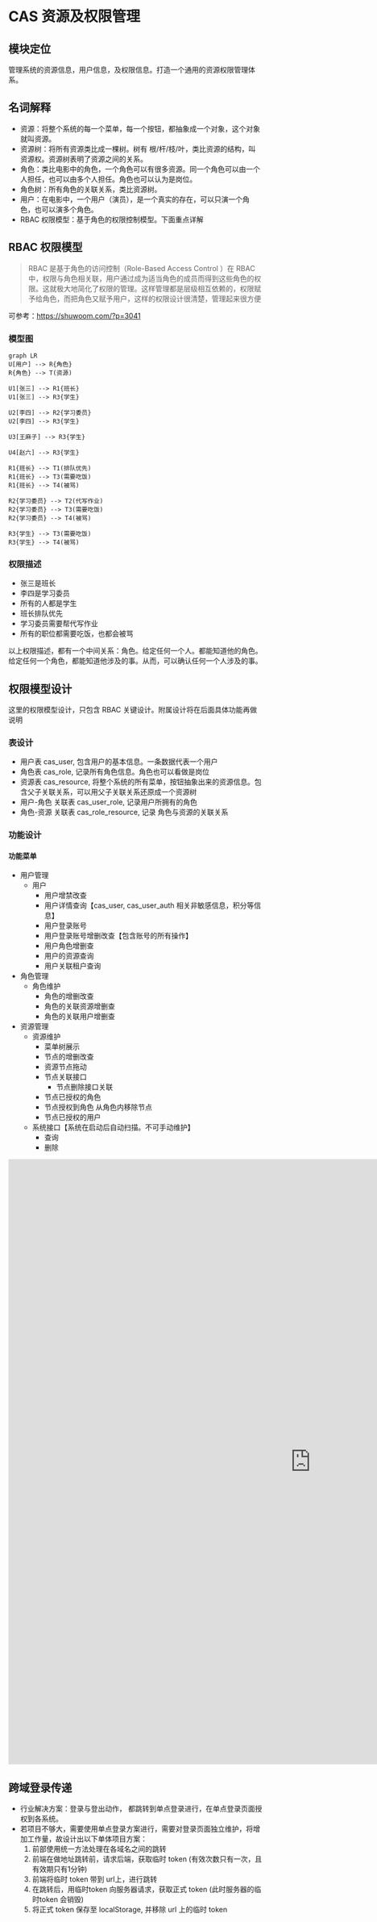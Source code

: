 # CAS 资源及权限管理

## 模块定位
 管理系统的资源信息，用户信息，及权限信息。打造一个通用的资源权限管理体系。

## 名词解释
- 资源：将整个系统的每一个菜单，每一个按钮，都抽象成一个对象，这个对象就叫资源。
- 资源树：将所有资源类比成一棵树。树有 根/杆/枝/叶，类比资源的结构，叫资源权。资源树表明了资源之间的关系。
- 角色：类比电影中的角色，一个角色可以有很多资源。同一个角色可以由一个人担任，也可以由多个人担任。角色也可以认为是岗位。
- 角色树：所有角色的关联关系，类比资源树。
- 用户：在电影中，一个用户（演员），是一个真实的存在，可以只演一个角色，也可以演多个角色。
- RBAC 权限模型：基于角色的权限控制模型。下面重点详解

## RBAC 权限模型
> RBAC  是基于角色的访问控制（Role-Based Access Control ）在 RBAC  中，权限与角色相关联，用户通过成为适当角色的成员而得到这些角色的权限。这就极大地简化了权限的管理。这样管理都是层级相互依赖的，权限赋予给角色，而把角色又赋予用户，这样的权限设计很清楚，管理起来很方便

可参考：https://shuwoom.com/?p=3041

###  模型图

```mermaid
graph LR
U[用户] --> R{角色}
R{角色} --> T(资源)

U1[张三] --> R1{班长}
U1[张三] --> R3{学生}

U2[李四] --> R2{学习委员}
U2[李四] --> R3{学生}

U3[王麻子] --> R3{学生}

U4[赵六] --> R3{学生}

R1{班长} --> T1(排队优先)
R1{班长} --> T3(需要吃饭)
R1{班长} --> T4(被骂)

R2{学习委员} --> T2(代写作业)
R2{学习委员} --> T3(需要吃饭)
R2{学习委员} --> T4(被骂)

R3{学生} --> T3(需要吃饭)
R3{学生} --> T4(被骂)

```

### 权限描述

- 张三是班长
- 李四是学习委员
- 所有的人都是学生
- 班长排队优先
- 学习委员需要帮代写作业
- 所有的职位都需要吃饭，也都会被骂

以上权限描述，都有一个中间关系：角色。给定任何一个人。都能知道他的角色。给定任何一个角色，都能知道他涉及的事。从而，可以确认任何一个人涉及的事。


## 权限模型设计

这里的权限模型设计，只包含 RBAC 关键设计。附属设计将在后面具体功能再做说明 

### 表设计
- 用户表 cas_user, 包含用户的基本信息。一条数据代表一个用户
- 角色表 cas_role, 记录所有角色信息。角色也可以看做是岗位
- 资源表  cas_resource, 将整个系统的所有菜单，按钮抽象出来的资源信息。包含父子关联关系，可以用父子关联关系还原成一个资源树   
- 用户-角色 关联表 cas_user_role, 记录用户所拥有的角色
- 角色-资源 关联表  cas_role_resource, 记录 角色与资源的关联关系

### 功能设计


#### 功能菜单
- 用户管理
  - 用户
    - 用户增禁改查
    - 用户详情查询【cas_user, cas_user_auth 相关非敏感信息，积分等信息】
    - 用户登录账号
    - 用户登录账号增删改查【包含账号的所有操作】
    - 用户角色增删查
    - 用户的资源查询
    - 用户关联租户查询
- 角色管理
  - 角色维护
    - 角色的增删改查
    - 角色的关联资源增删查
    - 角色的关联用户增删查
- 资源管理
  - 资源维护
    - 菜单树展示
    - 节点的增删改查
    - 资源节点拖动
    - 节点关联接口
      - 节点删除接口关联
    - 节点已授权的角色
    - 节点授权到角色
      从角色内移除节点
    - 节点已授权的用户
  - 系统接口【系统在启动后自动扫描。不可手动维护】
    - 查询
    - 删除

<iframe id="embed_dom" name="embed_dom" frameborder="0" style="display:block;width:1200px; height:1200px;" src="https://www.processon.com/embed/613d8823f346fb070b9a89de"></iframe>

## 跨域登录传递

- 行业解决方案：登录与登出动作， 都跳转到单点登录进行，在单点登录页面授权到各系统。
- 若项目不够大，需要使用单点登录方案进行，需要对登录页面独立维护，将增加工作量，故设计出以下单体项目方案：
  1. 前部使用统一方法处理在各域名之间的跳转
  2. 前端在做地址跳转前，请求后端，获取临时 token (有效次数只有一次，且有效期只有1分钟)
  3. 前端将临时 token 带到 url上，进行跳转
  4. 在跳转后，用临时token 向服务器请求，获取正式 token (此时服务器的临时token 会销毁)
  5. 将正式 token 保存至 localStorage, 并移除 url 上的临时 token
